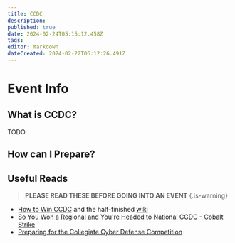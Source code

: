 ```yaml
---
title: CCDC
description: 
published: true
date: 2024-02-24T05:15:12.458Z
tags: 
editor: markdown
dateCreated: 2024-02-22T06:12:26.491Z
---
```


# Event Info
## What is CCDC?
TODO

## How can I Prepare?

## Useful Reads
> **PLEASE READ THESE BEFORE GOING INTO AN EVENT**
{.is-warning}

- [How to Win CCDC](https://docs.google.com/presentation/d/1pPXLg3KqwSMLRCNRfows5QnVI2mLjSmll5vN2WHMFJg/edit#slide=id.p) and the half-finished [wiki](https://howtowinccdc.com/wiki/)
- [So You Won a Regional and You're Headed to National CCDC - Cobalt Strike](https://www.cobaltstrike.com/blog/so-you-won-a-regional-and-youre-headed-to-national-ccdc/)
- [Preparing for the Collegiate Cyber Defense Competition](https://www.nationalcyberwatch.org/wp-content/uploads/2016/03/NCC_Press_How_To_Prepare_For_the_CCDC-1.pdf)
